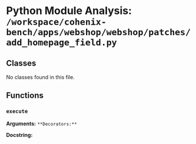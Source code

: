 # Python Module Analysis: `/workspace/cohenix-bench/apps/webshop/webshop/patches/add_homepage_field.py`

## Classes

No classes found in this file.


## Functions

### `execute`
**Arguments:** ``
**Decorators:** ``

**Docstring:**
```

```

